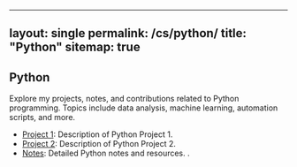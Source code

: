 
---
layout: single
permalink: /cs/python/
title: "Python"
sitemap: true
---

## Python

Explore my projects, notes, and contributions related to Python programming. Topics include data analysis, machine learning, automation scripts, and more.

- [Project 1](#): Description of Python Project 1.
- [Project 2](#): Description of Python Project 2.
- [Notes](#): Detailed Python notes and resources.
.
